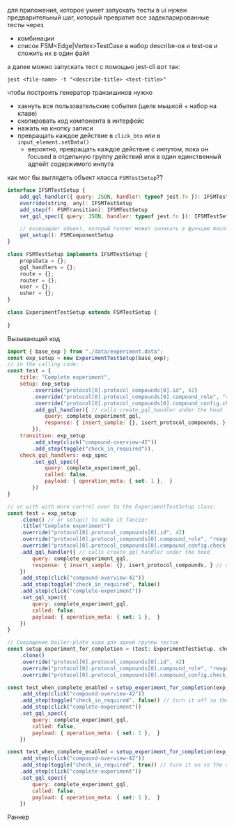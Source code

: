 
для приложения, которое умеет запускать тесты в ui нужен предварительный шаг, который превратит все задекларированные тесты через
- комбинации
- список FSM<Edge|Vertex>TestCase
в набор describe-ов и test-ов и сложить их в один файл

а далее можно запускать тест с помощью jest-cli вот так:
```
jest <file-name> -t "<describe-title> <test-title>"
```

чтобы построить генератор транзишинов нужно
- хакнуть все пользовательские события (щелк мышкой + набор на клаве)
- скопировать код компонента в интерфейс
- нажать на кнопку записи
- превращать каждое действие в `click_btn` или в `input_element.setData()`
	- вероятно, превращать каждое действие с инпутом, пока он focused в отдельную группу действий или в один единственный адпейт содержимого инпута

как мог бы выглядеть объект класса `FSMTestSetup`??
```js
interface IFSMTestSetup {
	add_gql_handler({ query: JSON, handler: typeof jest.fn }): IFSMTestSetup
	override(string, any): IFSMTestSetup
	add_step(f: FSMTransition): IFSMTestSetup
	set_gql_spec({ query: JSON, handler: typeof jest.fn }): IFSMTestSetup

	// возвращает объект, который runner может запихать в функцию mount_component
	get_setup(): FSMComponentSetup
}

class FSMTestSetup implements IFSMTestSetup {
	propsData = {};
	gql_handlers = {};
	route = {};
	router = {};
	user = {};
	usher = {};
}

class ExperimentTestSetup extends FSMTestSetup {
	
}
```

Вызывающий код
```js
import { base_exp } from "./data/experiment.data";
const exp_setup = new ExperimentTestSetup(base_exp);
// in the calling code:
const test = {
	title: "Complete experiment",
	setup: exp_setup
		.override("protocol[0].protocol_compounds[0].id", 42)
		.override("protocol[0].protocol_compounds[0].compound_role", "reagent")
		.override("protocol[0].protocol_compounds[0].compound_config.check_in_required", true)
		.add_gql_handler({ // calls create_gql_handler under the hood
			query: complete_experiment_gql,
			response: { insert_sample: {}, isert_protocol_compounds, } // calls wrap_apollo_like
		}),
	transition: exp_setup
		.add_step(click("compound-overview-42"))
		.add_step(toggle("check_in_required")),
	check_gql_handlers: exp_spec
		.set_gql_spec({
			query: complete_experiment_gql,
			called: false,
			payload: { operation_meta: { set: 1 },  }
		})
}

// or with with more control over to the ExperimentTestSetup class:
const test = exp_setup
	.clone() // or setup() to make it fancier
	.title("Complete experiment")
	.override("protocol[0].protocol_compounds[0].id", 42)
	.override("protocol[0].protocol_compounds[0].compound_role", "reagent")
	.override("protocol[0].protocol_compounds[0].compound_config.check_in_required", true)
	.add_gql_handler({ // calls create_gql_handler under the hood
		query: complete_experiment_gql,
		response: { insert_sample: {}, isert_protocol_compounds, } // calls wrap_apollo_like
	})
	.add_step(click("compound-overview-42"))
	.add_step(toggle("check_in_required", false))
	.add_step(click("complete-experiment"))
	.set_gql_spec({
		query: complete_experiment_gql,
		called: false,
		payload: { operation_meta: { set: 1 },  }
	})
}

// Сокращение boiler-plate кода для одной группы тестов
const setup_experiment_for_completion = (test: ExperimentTestSetup, check_in_required: boolean) => test
	.clone()
	.override("protocol[0].protocol_compounds[0].id", 42)
	.override("protocol[0].protocol_compounds[0].compound_role", "reagent")
	.override("protocol[0].protocol_compounds[0].compound_config.check_in_required", check_in_required)

const test_when_complete_enabled = setup_experiment_for_completion(exp_setup, true)
	.add_step(click("compound-overview-42"))
	.add_step(toggle("check_in_required", false)) // turn it off so the absence of check-in doesnt block completion
	.add_step(click("complete-experiment"))
	.set_gql_spec({
		query: complete_experiment_gql,
		called: false,
		payload: { operation_meta: { set: 1 },  }
	})

const test_when_complete_enabled = setup_experiment_for_completion(exp_setup, false)
	.add_step(click("compound-overview-42"))
	.add_step(toggle("check_in_required", true)) // turn it on so the absence of check-in block completion
	.add_step(click("complete-experiment"))
	.set_gql_spec({
		query: complete_experiment_gql,
		called: false,
		payload: { operation_meta: { set: 1 },  }
	})
```

Раннер
